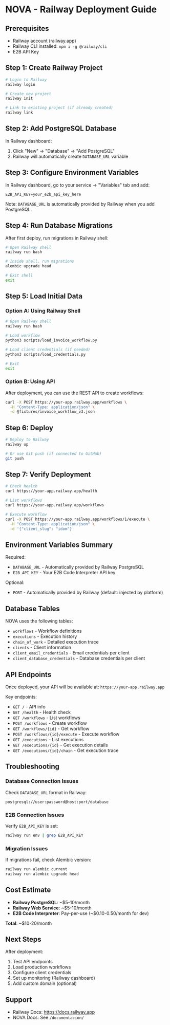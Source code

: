 # NOVA - Railway Deployment Guide

## Prerequisites

- Railway account (railway.app)
- Railway CLI installed: `npm i -g @railway/cli`
- E2B API Key

## Step 1: Create Railway Project

```bash
# Login to Railway
railway login

# Create new project
railway init

# Link to existing project (if already created)
railway link
```

## Step 2: Add PostgreSQL Database

In Railway dashboard:
1. Click "New" → "Database" → "Add PostgreSQL"
2. Railway will automatically create `DATABASE_URL` variable

## Step 3: Configure Environment Variables

In Railway dashboard, go to your service → "Variables" tab and add:

```
E2B_API_KEY=your_e2b_api_key_here
```

Note: `DATABASE_URL` is automatically provided by Railway when you add PostgreSQL.

## Step 4: Run Database Migrations

After first deploy, run migrations in Railway shell:

```bash
# Open Railway shell
railway run bash

# Inside shell, run migrations
alembic upgrade head

# Exit shell
exit
```

## Step 5: Load Initial Data

### Option A: Using Railway Shell

```bash
# Open Railway shell
railway run bash

# Load workflow
python3 scripts/load_invoice_workflow.py

# Load client credentials (if needed)
python3 scripts/load_credentials.py

# Exit
exit
```

### Option B: Using API

After deployment, you can use the REST API to create workflows:

```bash
curl -X POST https://your-app.railway.app/workflows \
  -H "Content-Type: application/json" \
  -d @fixtures/invoice_workflow_v3.json
```

## Step 6: Deploy

```bash
# Deploy to Railway
railway up

# Or use Git push (if connected to GitHub)
git push
```

## Step 7: Verify Deployment

```bash
# Check health
curl https://your-app.railway.app/health

# List workflows
curl https://your-app.railway.app/workflows

# Execute workflow
curl -X POST https://your-app.railway.app/workflows/1/execute \
  -H "Content-Type: application/json" \
  -d '{"client_slug": "idom"}'
```

## Environment Variables Summary

Required:
- `DATABASE_URL` - Automatically provided by Railway PostgreSQL
- `E2B_API_KEY` - Your E2B Code Interpreter API key

Optional:
- `PORT` - Automatically provided by Railway (default: injected by platform)

## Database Tables

NOVA uses the following tables:
- `workflows` - Workflow definitions
- `executions` - Execution history
- `chain_of_work` - Detailed execution trace
- `clients` - Client information
- `client_email_credentials` - Email credentials per client
- `client_database_credentials` - Database credentials per client

## API Endpoints

Once deployed, your API will be available at: `https://your-app.railway.app`

Key endpoints:
- `GET /` - API info
- `GET /health` - Health check
- `GET /workflows` - List workflows
- `POST /workflows` - Create workflow
- `GET /workflows/{id}` - Get workflow
- `POST /workflows/{id}/execute` - Execute workflow
- `GET /executions` - List executions
- `GET /executions/{id}` - Get execution details
- `GET /executions/{id}/chain` - Get execution trace

## Troubleshooting

### Database Connection Issues

Check `DATABASE_URL` format in Railway:
```
postgresql://user:password@host:port/database
```

### E2B Connection Issues

Verify `E2B_API_KEY` is set:
```bash
railway run env | grep E2B_API_KEY
```

### Migration Issues

If migrations fail, check Alembic version:
```bash
railway run alembic current
railway run alembic upgrade head
```

## Cost Estimate

- **Railway PostgreSQL**: ~$5-10/month
- **Railway Web Service**: ~$5-10/month
- **E2B Code Interpreter**: Pay-per-use (~$0.10-0.50/month for dev)

**Total**: ~$10-20/month

## Next Steps

After deployment:
1. Test API endpoints
2. Load production workflows
3. Configure client credentials
4. Set up monitoring (Railway dashboard)
5. Add custom domain (optional)

## Support

- Railway Docs: https://docs.railway.app
- NOVA Docs: See `/documentacion/`
